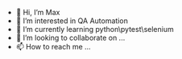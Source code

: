 - 👋 Hi, I’m Max
- 👀 I’m interested in QA Automation
- 🌱 I’m currently learning python\pytest\selenium
- 💞️ I’m looking to collaborate on ...
- 📫 How to reach me ...

<!---
Shizanutik321/Shizanutik321 is a ✨ special ✨ repository because its `README.md` (this file) appears on your GitHub profile.
You can click the Preview link to take a look at your changes.
--->
